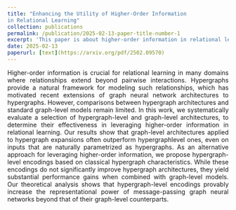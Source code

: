 ```yaml
---
title: "Enhancing the Utility of Higher-Order Information
in Relational Learning"
collection: publications
permalink: /publication/2025-02-13-paper-title-number-1
excerpt: 'This paper is about higher-order information in relational learning.'
date: 2025-02-13
paperurl: [text](https://arxiv.org/pdf/2502.09570)
---
```




<p style="text-align:justify"> Higher-order information is crucial for relational learning in many domains where relationships extend beyond pairwise interactions. Hypergraphs provide a natural framework for modeling such relationships, which has motivated recent extensions of graph neural network architectures to hypergraphs. However, comparisons between hypergraph architectures and standard graph-level models remain limited. In this work, we systematically evaluate a selection of hypergraph-level and graph-level architectures, to determine their effectiveness in leveraging higher-order information in relational learning. Our results show that graph-level architectures applied to hypergraph expansions often outperform hypergraphlevel ones, even on inputs that are naturally parametrized as hypergraphs. As an alternative approach for leveraging higher-order information, we propose hypergraph-level encodings based on classical hypergraph characteristics. While these encodings do not significantly improve hypergraph architectures, they yield substantial performance gains when combined with graph-level models. Our theoretical analysis shows that hypergraph-level encodings provably increase the representational power of message-passing graph neural networks beyond that of their graph-level counterparts. </p> 

